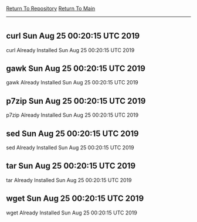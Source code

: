 [Return To Repository](https://github.com/deathbybandaid/piholeparser/)
[Return To Main](https://github.com/deathbybandaid/piholeparser/blob/master/RecentRunLogs/Mainlog.md)
____________________________________
# 
## curl Sun Aug 25 00:20:15 UTC 2019
curl Already Installed Sun Aug 25 00:20:15 UTC 2019
## gawk Sun Aug 25 00:20:15 UTC 2019
gawk Already Installed Sun Aug 25 00:20:15 UTC 2019
## p7zip Sun Aug 25 00:20:15 UTC 2019
p7zip Already Installed Sun Aug 25 00:20:15 UTC 2019
## sed Sun Aug 25 00:20:15 UTC 2019
sed Already Installed Sun Aug 25 00:20:15 UTC 2019
## tar Sun Aug 25 00:20:15 UTC 2019
tar Already Installed Sun Aug 25 00:20:15 UTC 2019
## wget Sun Aug 25 00:20:15 UTC 2019
wget Already Installed Sun Aug 25 00:20:15 UTC 2019
